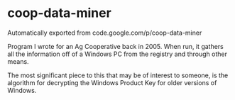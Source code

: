 # coop-data-miner
Automatically exported from code.google.com/p/coop-data-miner

Program I wrote for an Ag Cooperative back in 2005. When run, it gathers all the information off of a 
Windows PC from the registry and through other means. 

The most significant piece to this that may be of interest to someone, is the algorithm for decrypting the 
Windows Product Key for older versions of Windows. 
